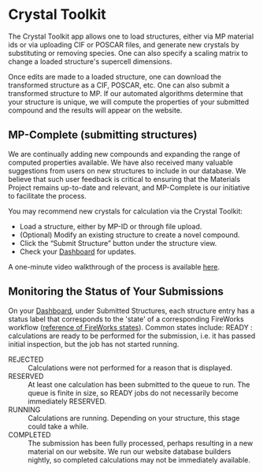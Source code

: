 # Crystal Toolkit

The Crystal Toolkit app allows one to load structures, either via MP material ids or via uploading CIF or POSCAR files, and generate new crystals by substituting or removing species. One can also specify a scaling matrix to change a loaded structure's supercell dimensions.

Once edits are made to a loaded structure, one can download the transformed structure as a CIF, POSCAR, etc. One can also submit a transformed structure to MP. If our automated algorithms determine that your structure is unique, we will compute the properties of your submitted compound and the results will appear on the website.

## MP-Complete (submitting structures)

We are continually adding new compounds and expanding the range of computed properties available. We have also received many valuable suggestions from users on new structures to include in our database. We believe that such user feedback is critical to ensuring that the Materials Project remains up-to-date and relevant, and MP-Complete is our initiative to facilitate the process.

You may recommend new crystals for calculation via the Crystal Toolkit:

- Load a structure, either by MP-ID or through file upload.
- (Optional) Modify an existing structure to create a novel compound.
- Click the “Submit Structure” button under the structure view.
- Check your [Dashboard](https://materialsproject.org/dashboard) for updates.

A one-minute video walkthrough of the process is available [here](https://www.youtube.com/watch?v=4c8MZdD0L3c).

## Monitoring the Status of Your Submissions

On your [Dashboard](https://materialsproject.org/dashboard), under Submitted Structures, each structure entry has a status label that corresponds to the 'state' of a corresponding FireWorks workflow ([reference of FireWorks states](https://materialsproject.github.io/fireworks/reference.html/)). Common states include:
 READY : calculations are ready to be performed for the submission, i.e. it has passed initial inspection, but the job has not started running.
 
<dl>
  <dt>REJECTED</dt>
  <dd>Calculations were not performed for a reason that is displayed.</dd>

  <dt>RESERVED</dt>
  <dd>At least one calculation has been submitted to the queue to run. The queue is finite in size, so READY jobs do not necessarily become immediately RESERVED.</dd>
  
  <dt>RUNNING</dt>
  <dd>Calculations are running. Depending on your structure, this stage could take a while.</dd>
  
  <dt>COMPLETED</dt>
  <dd>The submission has been fully processed, perhaps resulting in a new material on our website. We run our website database builders nightly, so completed calculations may not be immediately available.</dd>
</dl>
